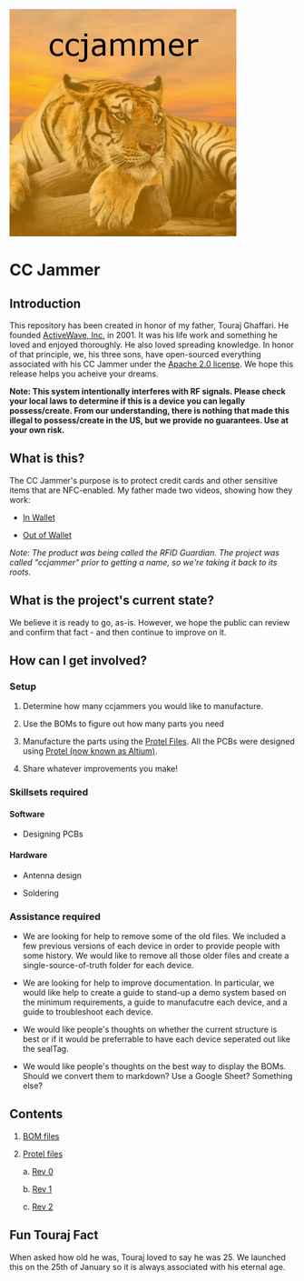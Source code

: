 ![TigeRFID](_assets/tigerfid.jpg)
# CC Jammer

## Introduction

This repository has been created in honor of my father, Touraj Ghaffari. He founded [ActiveWave, Inc.](http://www.activewaveinc.com/) in 2001. It was his life work and something he loved and enjoyed thoroughly. He also loved spreading knowledge. In honor of that principle, we, his three sons, have open-sourced everything associated with his CC Jammer under the [Apache 2.0 license](license). We hope this release helps you acheive your dreams.

**Note: This system intentionally interferes with RF signals. Please check your local laws to determine if this is a device you can legally possess/create. From our understanding, there is nothing that made this illegal to possess/create in the US, but we provide no guarantees. Use at your own risk.**

## What is this?

The CC Jammer's purpose is to protect credit cards and other sensitive items that are NFC-enabled. My father made two videos, showing how they work:

* [In Wallet](https://www.youtube.com/watch?v=5VIWjBv9iFk)

* [Out of Wallet](https://www.youtube.com/watch?v=TXtZF7adKfY)

_Note: The product was being called the RFID Guardian. The project was called "ccjammer" prior to getting a name, so we're taking it back to its roots._

## What is the project's current state?

We believe it is ready to go, as-is. However, we hope the public can review and confirm that fact - and then continue to improve on it.

## How can I get involved?

### Setup

1. Determine how many ccjammers you would like to manufacture.

2. Use the BOMs to figure out how many parts you need

3. Manufacture the parts using the [Protel Files](protel_pcb_files). All the PCBs were designed using [Protel (now known as Altium)](http://www.altium.com/).

4. Share whatever improvements you make!

### Skillsets required

#### Software

* Designing PCBs

#### Hardware

* Antenna design

* Soldering

### Assistance required

* We are looking for help to remove some of the old files. We included a few previous versions of each device in order to provide people with some history. We would like to remove all those older files and create a single-source-of-truth folder for each device.

* We are looking for help to improve documentation. In particular, we would like help to create a guide to stand-up a demo system based on the minimum requirements, a guide to manufacutre each device, and a guide to troubleshoot each device.

* We would like people's thoughts on whether the current structure is best or if it would be preferrable to have each device seperated out like the sealTag.

* We would like people's thoughts on the best way to display the BOMs. Should we convert them to markdown? Use a Google Sheet? Something else?

## Contents

1. [BOM files](bom)

2. [Protel files](protel_pcb_files)

    a. [Rev 0](protel_pcb_files/rev_0)

    b. [Rev 1](protel_pcb_files/rev_1)

    c. [Rev 2](protel_pcb_files/rev_2)

## Fun Touraj Fact

When asked how old he was, Touraj loved to say he was 25. We launched this on the 25th of January so it is always associated with his eternal age.

